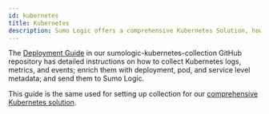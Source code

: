 ```yaml
---
id: kubernetes
title: Kubernetes
description: Sumo Logic offers a comprehensive Kubernetes Solution, however, if you only want to know how to set up collection you can follow our deployment guide referenced in this document.
---
```


The [Deployment Guide](https://github.com/SumoLogic/sumologic-kubernetes-collection/blob/main/docs/README.md) in our sumologic-kubernetes-collection GitHub repository has detailed instructions on how to collect Kubernetes logs, metrics, and events; enrich them with deployment, pod, and service level metadata; and send them to Sumo Logic.

This guide is the same used for setting up collection for our [comprehensive Kubernetes solution](/docs/observability/kubernetes). 